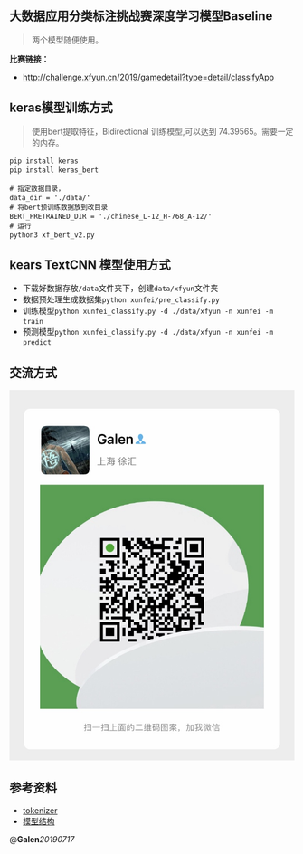## 大数据应用分类标注挑战赛深度学习模型Baseline
> 两个模型随便使用。

**比赛链接：**
- http://challenge.xfyun.cn/2019/gamedetail?type=detail/classifyApp


## keras模型训练方式
> 使用bert提取特征，Bidirectional 训练模型,可以达到 74.39565。需要一定的内存。	
```
pip install keras
pip install keras_bert

# 指定数据目录，
data_dir = './data/'
# 将bert预训练数据放到改目录
BERT_PRETRAINED_DIR = './chinese_L-12_H-768_A-12/'
# 运行
python3 xf_bert_v2.py
```

## kears TextCNN 模型使用方式
- 下载好数据存放`/data`文件夹下，创建`data/xfyun`文件夹
- 数据预处理生成数据集`python xunfei/pre_classify.py`
- 训练模型`python xunfei_classify.py -d ./data/xfyun -n xunfei -m train`
- 预测模型`python xunfei_classify.py -d ./data/xfyun -n xunfei -m predict`


## 交流方式
![微信：wangmouren7400](img/wechatid.jpg)

## 参考资料
- [tokenizer](https://www.cnblogs.com/bymo/p/9675654.html)
- [模型结构](https://blog.csdn.net/asialee_bird/article/details/88813385)

@**Galen**_20190717_